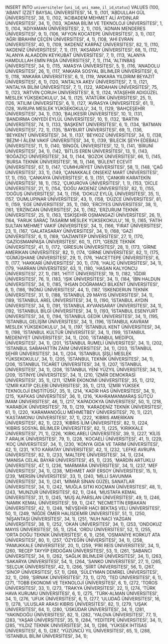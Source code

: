 INSERT INTO `universiteler` (`uni_id`, `uni_name`, `il_id`,`status`) VALUES
 (100, 'ABANT İZZET BAYSAL ÜNİVERSİTESİ', 14, 1),
 (101, 'ABDULLAH GÜL ÜNİVERSİTESİ', 38, 1),
 (102, 'ACIBADEM MEHMET ALİ AYDINLAR ÜNİVERSİTESİ', 34, 1),
 (103, 'ADANA BİLİM VE TEKNOLOJİ ÜNİVERSİTESİ', 1, 1),
 (104, 'ADIYAMAN ÜNİVERSİTESİ', 2, 1),
 (105, 'ADNAN MENDERES ÜNİVERSİTESİ', 9, 1),
 (106, 'AFYON KOCATEPE ÜNİVERSİTESİ', 3, 1),
 (107, 'AĞRI İBRAHİM ÇEÇEN ÜNİVERSİTESİ', 4, 1),
 (108, 'AHİ EVRAN ÜNİVERSİTESİ', 40, 1),
 (109, 'AKDENİZ KARPAZ ÜNİVERSİTESİ', 82, 1),
 (110, 'AKDENİZ ÜNİVERSİTESİ', 7, 1),
 (111, 'AKSARAY ÜNİVERSİTESİ', 68, 1),
 (112, 'ALANYA ALAADDİN KEYKUBAT ÜNİVERSİTESİ', 7, 1),
 (113, 'ALANYA HAMDULLAH EMİN PAŞA ÜNİVERSİTESİ', 7, 1),
 (114, 'ALTINBAŞ ÜNİVERSİTESİ', 34, 1),
 (115, 'AMASYA ÜNİVERSİTESİ', 5, 1),
 (116, 'ANADOLU ÜNİVERSİTESİ', 26, 1),
 (117, 'ANKARA SOSYAL BİLİMLER ÜNİVERSİTESİ', 6, 1),
 (118, 'ANKARA ÜNİVERSİTESİ', 6, 1),
 (119, 'ANKARA YILDIRIM BEYAZIT ÜNİVERSİTESİ', 6, 1),
 (120, 'ANTALYA AKEV ÜNİVERSİTESİ', 7, 1),
 (121, 'ANTALYA BİLİM ÜNİVERSİTESİ', 7, 1),
 (122, 'ARDAHAN ÜNİVERSİTESİ', 75, 1),
 (123, 'ARTVİN ÇORUH ÜNİVERSİTESİ', 8, 1),
 (124, 'ATAŞEHİR ADIGÜZEL MESLEK YÜKSEKOKULU', 34, 1),
 (125, 'ATATÜRK ÜNİVERSİTESİ', 25, 1),
 (126, 'ATILIM ÜNİVERSİTESİ', 6, 1),
 (127, 'AVRASYA ÜNİVERSİTESİ', 61, 1),
 (128, 'AVRUPA MESLEK YÜKSEKOKULU', 34, 1),
 (129, 'BAHÇEŞEHİR ÜNİVERSİTESİ', 34, 1),
 (130, 'BALIKESİR ÜNİVERSİTESİ', 10, 1),
 (131, 'BANDIRMA ONYEDİ EYLÜL ÜNİVERSİTESİ', 10, 1),
 (132, 'BARTIN ÜNİVERSİTESİ', 74, 1),
 (133, 'BAŞKENT ÜNİVERSİTESİ', 6, 1),
 (134, 'BATMAN ÜNİVERSİTESİ', 72, 1),
 (135, 'BAYBURT ÜNİVERSİTESİ', 69, 1),
 (136, 'BEYKENT ÜNİVERSİTESİ', 34, 1),
 (137, 'BEYKOZ ÜNİVERSİTESİ', 34, 1),
 (138, 'BEZM-İ ÂLEM VAKIF ÜNİVERSİTESİ', 34, 1),
 (139, 'BİLECİK ŞEYH EDEBALİ ÜNİVERSİTESİ', 11, 1),
 (140, 'BİNGÖL ÜNİVERSİTESİ', 12, 1),
 (141, 'BİRUNİ ÜNİVERSİTESİ', 34, 1),
 (142, 'BİTLİS EREN ÜNİVERSİTESİ', 13, 1),
 (143, 'BOĞAZİÇİ ÜNİVERSİTESİ', 34, 1),
 (144, 'BOZOK ÜNİVERSİTESİ', 66, 1),
 (145, 'BURSA TEKNİK ÜNİVERSİTESİ', 16, 1),
 (146, 'BÜLENT ECEVİT ÜNİVERSİTESİ', 67, 1),
 (147, 'CUMHURİYET ÜNİVERSİTESİ', 58, 1),
 (148, 'ÇAĞ ÜNİVERSİTESİ', 33, 1),
 (149, 'ÇANAKKALE ONSEKİZ MART ÜNİVERSİTESİ', 17, 1),
 (150, 'ÇANKAYA ÜNİVERSİTESİ', 6, 1),
 (151, 'ÇANKIRI KARATEKİN ÜNİVERSİTESİ', 18, 1),
 (152, 'ÇUKUROVA ÜNİVERSİTESİ', 1, 1),
 (153, 'DİCLE ÜNİVERSİTESİ', 21, 1),
 (154, 'DOĞU AKDENİZ ÜNİVERSİTESİ', 82, 1),
 (155, 'DOĞUŞ ÜNİVERSİTESİ', 34, 1),
 (156, 'DOKUZ EYLÜL ÜNİVERSİTESİ', 35, 1),
 (157, 'DUMLUPINAR ÜNİVERSİTESİ', 43, 1),
 (158, 'DÜZCE ÜNİVERSİTESİ', 81, 1),
 (159, 'EGE ÜNİVERSİTESİ', 35, 1),
 (160, 'ERCİYES ÜNİVERSİTESİ', 38, 1),
 (161, 'ERZİNCAN ÜNİVERSİTESİ', 24, 1),
 (162, 'ERZURUM TEKNİK ÜNİVERSİTESİ', 25, 1),
 (163, 'ESKİŞEHİR OSMANGAZİ ÜNİVERSİTESİ', 26, 1),
 (164, 'FARUK SARAÇ TASARIM MESLEK YÜKSEKOKULU', 16, 1),
 (165, 'FATİH SULTAN MEHMET VAKIF ÜNİVERSİTESİ', 34, 1),
 (166, 'FIRAT ÜNİVERSİTESİ', 23, 1),
 (167, 'GALATASARAY ÜNİVERSİTESİ', 34, 1),
 (168, 'GAZİ ÜNİVERSİTESİ', 6, 1),
 (169, 'GAZİANTEP ÜNİVERSİTESİ', 27, 1),
 (170, 'GAZİOSMANPAŞA ÜNİVERSİTESİ', 60, 1),
 (171, 'GEBZE TEKNİK ÜNİVERSİTESİ', 41, 1),
 (172, 'GİRESUN ÜNİVERSİTESİ', 28, 1),
 (173, 'GİRNE AMERİKAN ÜNİVERSİTESİ', 82, 1),
 (174, 'GİRNE ÜNİVERSİTESİ', 82, 1),
 (175, 'GÜMÜŞHANE ÜNİVERSİTESİ', 29, 1),
 (176, 'HACETTEPE ÜNİVERSİTESİ', 6, 1),
 (177, 'HAKKARİ ÜNİVERSİTESİ', 30, 1),
 (178, 'HALİÇ ÜNİVERSİTESİ', 34, 1),
 (179, 'HARRAN ÜNİVERSİTESİ', 63, 1),
 (180, 'HASAN KALYONCU ÜNİVERSİTESİ', 27, 1),
 (181, 'HİTİT ÜNİVERSİTESİ', 19, 1),
 (182, 'IĞDIR ÜNİVERSİTESİ', 76, 1),
 (183, 'IŞIK ÜNİVERSİTESİ', 34, 1),
 (184, 'İBN HALDUN ÜNİVERSİTESİ', 34, 1),
 (185, 'İHSAN DOĞRAMACI BİLKENT ÜNİVERSİTESİ', 6, 1),
 (186, 'İNÖNÜ ÜNİVERSİTESİ', 44, 1),
 (187, 'İSKENDERUN TEKNİK ÜNİVERSİTESİ', 31, 1),
 (188, 'İSTANBUL 29 MAYIS ÜNİVERSİTESİ', 34, 1),
 (189, 'İSTANBUL AREL ÜNİVERSİTESİ', 34, 1),
 (190, 'İSTANBUL AYDIN ÜNİVERSİTESİ', 34, 1),
 (191, 'İSTANBUL AYVANSARAY ÜNİVERSİTESİ', 34, 1),
 (192, 'İSTANBUL BİLGİ ÜNİVERSİTESİ', 34, 1),
 (193, 'İSTANBUL ESENYURT ÜNİVERSİTESİ', 34, 1),
 (194, 'İSTANBUL GEDİK ÜNİVERSİTESİ', 34, 1),
 (195, 'İSTANBUL GELİŞİM ÜNİVERSİTESİ', 34, 1),
 (196, 'İSTANBUL KAVRAM MESLEK YÜKSEKOKULU', 34, 1),
 (197, 'İSTANBUL KENT ÜNİVERSİTESİ', 34, 1),
 (198, 'İSTANBUL KÜLTÜR ÜNİVERSİTESİ', 34, 1),
 (199, 'İSTANBUL MEDENİYET ÜNİVERSİTESİ', 34, 1),
 (200, 'İSTANBUL MEDİPOL ÜNİVERSİTESİ', 34, 1),
 (201, 'İSTANBUL RUMELİ ÜNİVERSİTESİ', 34, 1),
 (202, 'İSTANBUL SABAHATTİN ZAİM ÜNİVERSİTESİ', 34, 1),
 (203, 'İSTANBUL ŞEHİR ÜNİVERSİTESİ', 34, 1),
 (204, 'İSTANBUL ŞİŞLİ MESLEK YÜKSEKOKULU', 34, 1),
 (205, 'İSTANBUL TEKNİK ÜNİVERSİTESİ', 34, 1),
 (206, 'İSTANBUL TİCARET ÜNİVERSİTESİ', 34, 1),
 (207, 'İSTANBUL ÜNİVERSİTESİ', 34, 1),
 (208, 'İSTANBUL YENİ YÜZYIL ÜNİVERSİTESİ', 34, 1),
 (209, 'İSTİNYE ÜNİVERSİTESİ', 34, 1),
 (210, 'İZMİR DEMOKRASİ ÜNİVERSİTESİ', 35, 1),
 (211, 'İZMİR EKONOMİ ÜNİVERSİTESİ', 35, 1),
 (212, 'İZMİR KATİP ÇELEBİ ÜNİVERSİTESİ', 35, 1),
 (213, 'İZMİR YÜKSEK TEKNOLOJİ ENSTİTÜSÜ', 35, 1),
 (214, 'KADİR HAS ÜNİVERSİTESİ', 34, 1),
 (215, 'KAFKAS ÜNİVERSİTESİ', 36, 1),
 (216, 'KAHRAMANMARAŞ SÜTÇÜ İMAM ÜNİVERSİTESİ', 46, 1),
 (217, 'KAPADOKYA ÜNİVERSİTESİ', 50, 1),
 (218, 'KARABÜK ÜNİVERSİTESİ', 78, 1),
 (219, 'KARADENİZ TEKNİK ÜNİVERSİTESİ', 61, 1),
 (220, 'KARAMANOĞLU MEHMETBEY ÜNİVERSİTESİ', 70, 1),
 (221, 'KASTAMONU ÜNİVERSİTESİ', 37, 1),
 (222, 'KIBRIS AMERİKAN ÜNİVERSİTESİ', 82, 1),
 (223, 'KIBRIS İLİM ÜNİVERSİTESİ', 82, 1),
 (224, 'KIBRIS SOSYAL BİLİMLER ÜNİVERSİTESİ', 82, 1),
 (225, 'KIRIKKALE ÜNİVERSİTESİ', 71, 1),
 (226, 'KIRKLARELİ ÜNİVERSİTESİ', 39, 1),
 (227, 'KİLİS 7 ARALIK ÜNİVERSİTESİ', 79, 1),
 (228, 'KOCAELİ ÜNİVERSİTESİ', 41, 1),
 (229, 'KOÇ ÜNİVERSİTESİ', 34, 1),
 (230, 'KONYA GIDA VE TARIM ÜNİVERSİTESİ', 42, 1),
 (231, 'KTO KARATAY ÜNİVERSİTESİ', 42, 1),
 (232, 'LEFKE AVRUPA ÜNİVERSİTESİ', 82, 1),
 (233, 'MALTEPE ÜNİVERSİTESİ', 34, 1),
 (234, 'MANİSA CELAL BAYAR ÜNİVERSİTESİ', 45, 1),
 (235, 'MARDİN ARTUKLU ÜNİVERSİTESİ', 47, 1),
 (236, 'MARMARA ÜNİVERSİTESİ', 34, 1),
 (237, 'MEF ÜNİVERSİTESİ', 34, 1),
 (238, 'MEHMET AKİF ERSOY ÜNİVERSİTESİ', 15, 1),
 (239, 'MERSİN ÜNİVERSİTESİ', 33, 1),
 (240, 'MİLLİ SAVUNMA ÜNİVERSİTESİ', 34, 1),
 (241, 'MİMAR SİNAN GÜZEL SANATLAR ÜNİVERSİTESİ', 34, 1),
 (242, 'MUĞLA SITKI KOÇMAN ÜNİVERSİTESİ', 48, 1),
 (243, 'MUNZUR ÜNİVERSİTESİ', 62, 1),
 (244, 'MUSTAFA KEMAL ÜNİVERSİTESİ', 31, 1),
 (245, 'MUŞ ALPARSLAN ÜNİVERSİTESİ', 49, 1),
 (246, 'NAMIK KEMAL ÜNİVERSİTESİ', 59, 1),
 (247, 'NECMETTİN ERBAKAN ÜNİVERSİTESİ', 42, 1),
 (248, 'NEVŞEHİR HACI BEKTAŞ VELİ ÜNİVERSİTESİ', 50, 1),
 (249, 'NİĞDE ÖMER HALİSDEMİR ÜNİVERSİTESİ', 51, 1),
 (250, 'NİŞANTAŞI ÜNİVERSİTESİ', 34, 1),
 (251, 'NUH NACİ YAZGAN ÜNİVERSİTESİ', 38, 1),
 (252, 'OKAN ÜNİVERSİTESİ', 34, 1),
 (253, 'ONDOKUZ MAYIS ÜNİVERSİTESİ', 55, 1),
 (254, 'ORDU ÜNİVERSİTESİ', 52, 1),
 (255, 'ORTA DOĞU TEKNİK ÜNİVERSİTESİ', 6, 1),
 (256, 'OSMANİYE KORKUT ATA ÜNİVERSİTESİ', 80, 1),
 (257, 'ÖZYEĞİN ÜNİVERSİTESİ', 34, 1),
 (258, 'PAMUKKALE ÜNİVERSİTESİ', 20, 1),
 (259, 'PİRİ REİS ÜNİVERSİTESİ', 34, 1),
 (260, 'RECEP TAYYİP ERDOĞAN ÜNİVERSİTESİ', 53, 1),
 (261, 'SABANCI ÜNİVERSİTESİ', 34, 1),
 (262, 'SAĞLIK BİLİMLERİ ÜNİVERSİTESİ', 34, 1),
 (263, 'SAKARYA ÜNİVERSİTESİ', 54, 1),
 (264, 'SANKO ÜNİVERSİTESİ', 27, 1),
 (265, 'SELÇUK ÜNİVERSİTESİ', 42, 1),
 (266, 'SİİRT ÜNİVERSİTESİ', 56, 1),
 (267, 'SİNOP ÜNİVERSİTESİ', 57, 1),
 (268, 'SÜLEYMAN DEMİREL ÜNİVERSİTESİ', 32, 1),
 (269, 'ŞIRNAK ÜNİVERSİTESİ', 73, 1),
 (270, 'TED ÜNİVERSİTESİ', 6, 1),
 (271, 'TOBB EKONOMİ VE TEKNOLOJİ ÜNİVERSİTESİ', 6, 1),
 (272, 'TOROS ÜNİVERSİTESİ', 33, 1),
 (273, 'TRAKYA ÜNİVERSİTESİ', 22, 1),
 (274, 'TÜRK HAVA KURUMU ÜNİVERSİTESİ', 6, 1),
 (275, 'TÜRK-ALMAN ÜNİVERSİTESİ', 34, 1),
 (276, 'UFUK ÜNİVERSİTESİ', 6, 1),
 (277, 'ULUDAĞ ÜNİVERSİTESİ', 16, 1),
 (278, 'ULUSLAR ARASI KIBRIS ÜNİVERSİTESİ', 82, 1),
 (279, 'UŞAK ÜNİVERSİTESİ', 64, 1),
 (280, 'ÜSKÜDAR ÜNİVERSİTESİ', 34, 1),
 (281, 'YAKINDOĞU ÜNİVERSİTESİ', 82, 1),
 (282, 'YALOVA ÜNİVERSİTESİ', 77, 1),
 (283, 'YAŞAR ÜNİVERSİTESİ', 35, 1),
 (284, 'YEDİTEPE ÜNİVERSİTESİ', 34, 1),
 (285, 'YILDIZ TEKNİK ÜNİVERSİTESİ', 34, 1),
 (286, 'YÜKSEK İHTİSAS ÜNİVERSİTESİ', 6, 1),
 (287, 'YÜZÜNCÜ YIL ÜNİVERSİTESİ', 65, 1),
 (288, 'İSTANBUL BİLİM ÜNİVERSİTESİ', 34, 1);